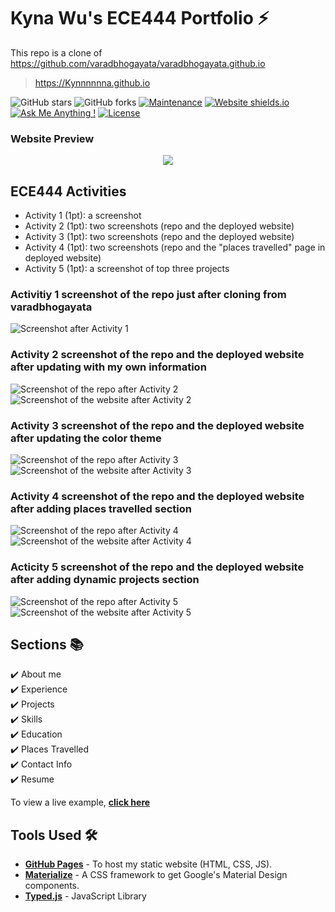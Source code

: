 # Kyna Wu's ECE444 Portfolio ⚡️ 
This repo is a clone of https://github.com/varadbhogayata/varadbhogayata.github.io

> https://Kynnnnnna.github.io

![GitHub stars](https://img.shields.io/github/stars/Kynnnnnna/Kynnnnnna.github.io) 
![GitHub forks](https://img.shields.io/github/forks/Kynnnnnna/Kynnnnnna.github.io)
[![Maintenance](https://img.shields.io/badge/maintained-yes-green.svg)](https://github.com/Kynnnnnna/Kynnnnnna.github.io/commits/master)
[![Website shields.io](https://img.shields.io/badge/website-up-yellow)](http://Kynnnnnna.github.io/)
[![Ask Me Anything !](https://img.shields.io/badge/ask%20me-linkedin-1abc9c.svg)](https://www.linkedin.com/in/kyna-wu/)
[![License](http://img.shields.io/:license-mit-blue.svg?style=flat-square)](http://badges.mit-license.org)

### Website Preview
<p align="center"> 
  <kbd>
    <a href="https://Kynnnnnna.github.io" target="_blank"><img src="examples/preview.jpg">
  </a>
  </kbd>
</p>

## ECE444 Activities
- Activity 1 (1pt): a screenshot
- Activity 2 (1pt): two screenshots (repo and the deployed website)
- Activity 3 (1pt): two screenshots (repo and the deployed website)
- Activity 4 (1pt): two screenshots (repo and the "places travelled" page in deployed website)
- Activity 5 (1pt): a screenshot of top three projects
### Activitiy 1 screenshot of the repo just after cloning from varadbhogayata
![Screenshot after Activity 1](/assets/ece444_screenshots/activity1_img1.jpg)
### Activity 2 screenshot of the repo and the deployed website after updating with my own information
![Screenshot of the repo after Activity 2](/assets/ece444_screenshots/activity2_img1.jpg)
![Screenshot of the website after Activity 2](/assets/ece444_screenshots/activity2_img2.jpg)
### Activity 3 screenshot of the repo and the deployed website after updating the color theme
![Screenshot of the repo after Activity 3](/assets/ece444_screenshots/activity3_img1.jpg)
![Screenshot of the website after Activity 3](/assets/ece444_screenshots/activity3_img2.jpg)
### Activity 4 screenshot of the repo and the deployed website after adding places travelled section
![Screenshot of the repo after Activity 4](/assets/ece444_screenshots/activity4_img1.jpg)
![Screenshot of the website after Activity 4](/assets/ece444_screenshots/activity4_img2.jpg)
### Acticity 5 screenshot of the repo and the deployed website after adding dynamic projects section
![Screenshot of the repo after Activity 5](/assets/ece444_screenshots/activity5_img1.jpg)
![Screenshot of the website after Activity 5](/assets/ece444_screenshots/activity5_img2.jpg)


## Sections 📚
✔️ About me\
✔️ Experience\
✔️ Projects \
✔️ Skills \
✔️ Education\
✔️ Places Travelled\
✔️ Contact Info\
✔️ Resume

To view a live example, **[click here](https://Kynnnnnna.github.io/)**

## Tools Used 🛠️
* [<b>GitHub Pages</b>](https://create-react-app.dev/docs/deployment/#github-pages) - To host my static website (HTML, CSS, JS).
* [<b>Materialize</b>](https://materializecss.com/) - A CSS framework to get Google's Material Design components.
* [<b>Typed.js</b>](https://mattboldt.com/demos/typed-js/) - JavaScript Library

